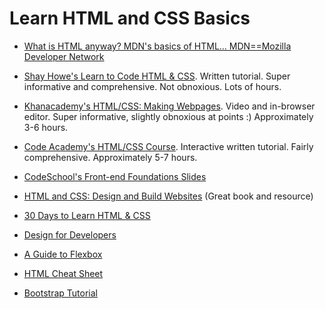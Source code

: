 # Learn HTML and CSS Basics

* [What is HTML anyway? MDN's basics of HTML...  MDN==Mozilla Developer Network](https://developer.mozilla.org/en-US/Learn/Getting_started_with_the_web/HTML_basics)

* [Shay Howe's Learn to Code HTML & CSS](http://learn.shayhowe.com/html-css/). Written tutorial. Super informative and comprehensive. Not obnoxious. Lots of hours.

* [Khanacademy's HTML/CSS: Making Webpages](https://www.khanacademy.org/computing/computer-programming/html-css). Video and in-browser editor. Super informative, slightly obnoxious at points :) Approximately 3-6 hours.

* [Code Academy's HTML/CSS Course](https://www.codecademy.com/learn/web). Interactive written tutorial. Fairly comprehensive. Approximately 5-7 hours.

* [CodeSchool's Front-end Foundations Slides](http://courseware.codeschool.com/front-end-foundations/Front-end-Foundations.pdf)

* [HTML and CSS: Design and Build Websites](http://www.amazon.com/HTML-CSS-Design-Build-Websites/dp/1118008189) (Great book and resource)

* [30 Days to Learn HTML & CSS](http://webdesign.tutsplus.com/courses/30-days-to-learn-html-css)

* [Design for Developers](http://webdesign.tutsplus.com/series/design-school-for-developers--webdesign-13793)

* [A Guide to Flexbox](https://css-tricks.com/snippets/css/a-guide-to-flexbox/)

* [HTML Cheat Sheet](https://digital.com/tools/html-cheatsheet/)

* [Bootstrap Tutorial](https://github.com/turingschool-examples/bootstrap_tutorial)


